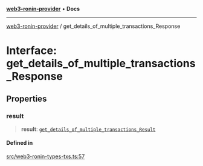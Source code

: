 [**web3-ronin-provider**](../README.md) • **Docs**

***

[web3-ronin-provider](../globals.md) / get\_details\_of\_multiple\_transactions\_Response

# Interface: get\_details\_of\_multiple\_transactions\_Response

## Properties

### result

> **result**: [`get_details_of_multiple_transactions_Result`](get_details_of_multiple_transactions_Result.md)

#### Defined in

[src/web3-ronin-types-txs.ts:57](https://github.com/chuacw/web3-ronin-provider/blob/dab3da736520006c9aeb4dab1fb5f7a56228c341/src/web3-ronin-types-txs.ts#L57)

